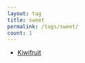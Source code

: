 ```yaml
---
layout: tag
title: sweet
permalink: /tags/sweet/
count: 1
---
```


- [Kiwifruit](/2018/08/22/kiwifruit.html)
